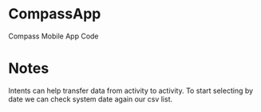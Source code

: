 # CompassApp
Compass Mobile App Code
# Notes
Intents can help transfer data from activity to activity.
To start selecting by date we can check system date again our csv list.
